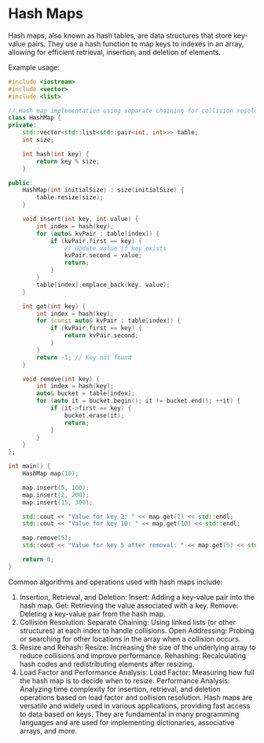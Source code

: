 # Hash Maps

Hash maps, also known as hash tables, are data structures that store key-value pairs. They use a hash function to map keys to indexes in an array, allowing for efficient retrieval, insertion, and deletion of elements.

Example usage:
```c++
#include <iostream>
#include <vector>
#include <list>

// Hash map implementation using separate chaining for collision resolution
class HashMap {
private:
    std::vector<std::list<std::pair<int, int>>> table;
    int size;

    int hash(int key) {
        return key % size;
    }

public:
    HashMap(int initialSize) : size(initialSize) {
        table.resize(size);
    }

    void insert(int key, int value) {
        int index = hash(key);
        for (auto& kvPair : table[index]) {
            if (kvPair.first == key) {
                // Update value if key exists
                kvPair.second = value;
                return;
            }
        }
        table[index].emplace_back(key, value);
    }

    int get(int key) {
        int index = hash(key);
        for (const auto& kvPair : table[index]) {
            if (kvPair.first == key) {
                return kvPair.second;
            }
        }
        return -1; // Key not found
    }

    void remove(int key) {
        int index = hash(key);
        auto& bucket = table[index];
        for (auto it = bucket.begin(); it != bucket.end(); ++it) {
            if (it->first == key) {
                bucket.erase(it);
                return;
            }
        }
    }
};

int main() {
    HashMap map(10);

    map.insert(5, 100);
    map.insert(2, 200);
    map.insert(15, 300);

    std::cout << "Value for key 2: " << map.get(2) << std::endl;
    std::cout << "Value for key 10: " << map.get(10) << std::endl;

    map.remove(5);
    std::cout << "Value for key 5 after removal: " << map.get(5) << std::endl;

    return 0;
}
```

Common algorithms and operations used with hash maps include:

1. Insertion, Retrieval, and Deletion:
   Insert: Adding a key-value pair into the hash map.
   Get: Retrieving the value associated with a key.
   Remove: Deleting a key-value pair from the hash map.
2. Collision Resolution:
   Separate Chaining: Using linked lists (or other structures) at each index to handle collisions.
   Open Addressing: Probing or searching for other locations in the array when a collision occurs.
3. Resize and Rehash:
   Resize: Increasing the size of the underlying array to reduce collisions and improve performance.
   Rehashing: Recalculating hash codes and redistributing elements after resizing.
4. Load Factor and Performance Analysis:
   Load Factor: Measuring how full the hash map is to decide when to resize.
   Performance Analysis: Analyzing time complexity for insertion, retrieval, and deletion operations based on load factor and collision resolution.
   Hash maps are versatile and widely used in various applications, providing fast access to data based on keys. They are fundamental in many programming languages and are used for implementing dictionaries, associative arrays, and more.